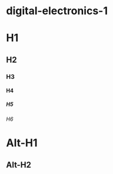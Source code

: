 # digital-electronics-1


# H1
## H2
### H3
#### H4
##### H5
###### H6

Alt-H1
======

Alt-H2
------
